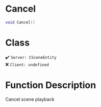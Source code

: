 # Cancel
```lua
void Cancel()
```
# Class
✔️ `Server: CSceneEntity`  
❌ `Client: undefined`  

# Function Description
Cancel scene playback
